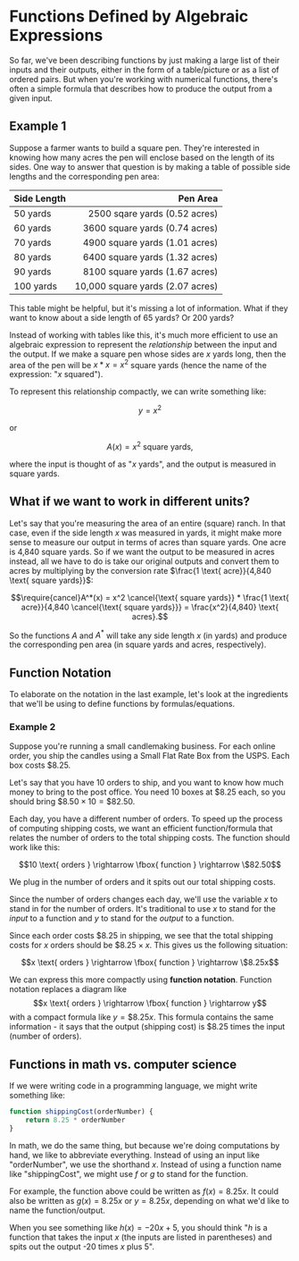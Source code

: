 # Functions Defined by Algebraic Expressions

So far, we've been describing functions by just making a large list of their inputs and their outputs, either in the form of a table/picture or as a list of ordered pairs.  But when you're working with numerical functions, there's often a simple formula that describes how to produce the output from a given input.

## Example 1
Suppose a farmer wants to build a square pen.  They're interested in knowing how many acres the pen will enclose based on the length of its sides.  One way to answer that question is by making a table of possible side lengths and the corresponding pen area:

| Side Length | Pen Area |
|:-----------|---------------------------:|
| 50 yards | 2500 sqare yards (0.52 acres)  |
| 60 yards | 3600 square yards (0.74 acres) |
| 70 yards | 4900 square yards (1.01 acres) |
| 80 yards | 6400 square yards (1.32 acres) |
| 90 yards | 8100 square yards (1.67 acres) |
| 100 yards | 10,000 square yards (2.07 acres) |

This table might be helpful, but it's missing a lot of information.  What if they want to know about a side length of 65 yards?  Or 200 yards?

Instead of working with tables like this, it's much more efficient to use an algebraic expression to represent the *relationship* between the input and the output.  If we make a square pen whose sides are $x$ yards long, then the area of the pen will be $x*x = x^2$ square yards (hence the name of the expression: "$x$ squared").

To represent this relationship compactly, we can write something like:

$$y = x^2$$

or

$$A(x) = x^2 \text{ square yards},$$

where the input is thought of as "$x$ yards", and the output is measured in square yards.

## What if we want to work in different units?

Let's say that you're measuring the area of an entire (square) ranch.  In that case, even if the side length $x$ was measured in yards, it might make more sense to measure our output in terms of acres than square yards.  One acre is 4,840 square yards.  So if we want the output to be measured in acres instead, all we have to do is take our original outputs and convert them to acres by multiplying by the conversion rate $\frac{1 \text{ acre}}{4,840 \text{ square yards}}$:

$$\require{cancel}A^*(x) = x^2 \cancel{\text{ square yards}} * \frac{1 \text{ acre}}{4,840 \cancel{\text{ square yards}}} = \frac{x^2}{4,840} \text{ acres}.$$

So the functions $A$ and $A^*$ will take any side length $x$ (in yards) and produce the corresponding pen area (in square yards and acres, respectively).

## Function Notation

To elaborate on the notation in the last example, let's look at the ingredients that we'll be using to define functions by formulas/equations.

### Example 2

Suppose you're running a small candlemaking business.  For each online order, you ship the candles using a Small Flat Rate Box from the USPS.  Each box costs \$8.25.

Let's say that you have 10 orders to ship, and you want to know how much money to bring to the post office.  You need 10 boxes at \$8.25 each, so you should bring $\$8.50 \times 10= \$82.50$.

Each day, you have a different number of orders.  To speed up the process of computing shipping costs, we want an efficient function/formula that relates the number of orders to the total shipping costs.  The function should work like this:

$$10 \text{ orders } \rightarrow \fbox{ function } \rightarrow \$82.50$$

We plug in the number of orders and it spits out our total shipping costs.  

Since the number of orders changes each day, we'll use the variable $x$ to stand in for the number of orders.  It's traditional to use $x$ to stand for the *input* to a function and $y$ to stand for the *output* to a function.

Since each order costs \$8.25 in shipping, we see that the total shipping costs for $x$ orders should be $\$8.25 \times x$.  This gives us the following situation:

$$x \text{ orders } \rightarrow \fbox{ function } \rightarrow \$8.25x$$

We can express this more compactly using **function notation**.  Function notation replaces a diagram like $$x \text{ orders } \rightarrow \fbox{ function } \rightarrow y$$ with a compact formula like $y = \$8.25x$.  This formula contains the same information - it says that the output (shipping cost) is \$8.25 times the input (number of orders).

## Functions in math vs. computer science

If we were writing code in a programming language, we might write something like:

``` javascript
function shippingCost(orderNumber) {
    return 8.25 * orderNumber
}
```
In math, we do the same thing, but because we're doing computations by hand, we like to abbreviate everything.  Instead of using an input like "orderNumber", we use the shorthand $x$.  Instead of using a function name like "shippingCost", we might use $f$ or $g$ to stand for the function.

For example, the function above could be written as $f(x) = 8.25 x$.  It could also be written as $g(x) = 8.25 x$ or $y = 8.25 x$, depending on what we'd like to name the function/output.

When you see something like $h(x) = -20x + 5$, you should think "$h$ is a function that takes the input $x$ (the inputs are listed in parentheses) and spits out the output -20 times $x$ plus 5".
